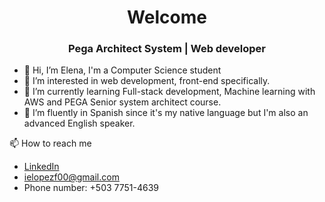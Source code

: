<h1 align="center">Welcome</h1>
<h3 align="center">Pega Architect System | Web developer </h3>

- 👋 Hi, I’m Elena, I'm a Computer Science student
- 👀 I’m interested in web development, front-end specifically.
- 🌱 I’m currently learning Full-stack development, Machine learning with AWS and PEGA Senior system architect course.
- 💞️ I’m fluently in Spanish since it's my native language but I'm also an advanced English speaker.

 📫 How to reach me 
   - [LinkedIn](https://www.linkedin.com/in/elenalopezf/ "LinkedIn")
   - <a href= "mailto: ielopezf00@gmail.com"> ielopezf00@gmail.com </a>
   - Phone number: +503 7751-4639
  

<!---
ielopezf/ielopezf is a ✨ special ✨ repository because its `README.md` (this file) appears on your GitHub profile.
You can click the Preview link to take a look at your changes.
--->
